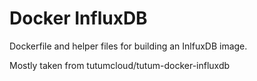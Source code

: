 Docker InfluxDB
===============

Dockerfile and helper files for building an InlfuxDB image.

Mostly taken from tutumcloud/tutum-docker-influxdb